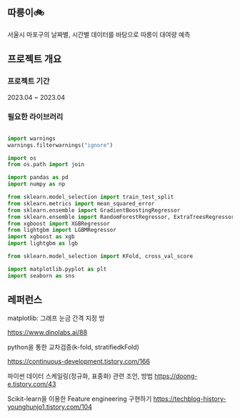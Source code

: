 ## 따릉이🚲
서울시 마포구의 날짜별, 시간별 데이터를 바탕으로 따릉이 대여량 예측

## 프로젝트 개요

### 프로젝트 기간

2023.04 ~ 2023.04

### 필요한 라이브러리
``` python

import warnings
warnings.filterwarnings("ignore")

import os
from os.path import join

import pandas as pd
import numpy as np

from sklearn.model_selection import train_test_split
from sklearn.metrics import mean_squared_error
from sklearn.ensemble import GradientBoostingRegressor
from sklearn.ensemble import RandomForestRegressor, ExtraTreesRegressor
from xgboost import XGBRegressor
from lightgbm import LGBMRegressor
import xgboost as xgb
import lightgbm as lgb

from sklearn.model_selection import KFold, cross_val_score

import matplotlib.pyplot as plt
import seaborn as sns

```

## 레퍼런스

matplotlib: 그래프 눈금 간격 지정 방

https://www.dinolabs.ai/88

python을 통한 교차검증(k-fold, stratifiedkFold)

https://continuous-development.tistory.com/166

파이썬 데이터 스케일링(정규화, 표중화) 관련 조언, 방법
https://doong-e.tistory.com/43

Scikit-learn을 이용한 Feature engineering 구현하기
https://techblog-history-younghunjo1.tistory.com/104 
